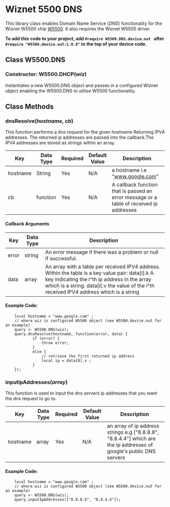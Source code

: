 # Wiznet 5500 DNS

This library class enables Domain Name Service (*DNS*) functionality for the Wiznet W5500 chip [W5500](http://wizwiki.net/wiki/lib/exe/fetch.php?media=products:w5500:w5500_ds_v106e_141230.pdf). It also requires the Wiznet W5500 driver.  

**To add this code to your project, add `#require W5500.DNS.device.nut ` after `#require "W5500.device.nut:1.0.0"` to the top of your device code.**

## Class W5500.DNS

### Constructor: W5500.DHCP(*wiz*)
Instantiates a new W5500.DNS object and passes in a configured Wiznet object
enabling the W5500.DNS to utilise W5500 functionality.

## Class Methods

### dnsResolve(*hostname, cb*)
This function performs a dns request for the given hostname Returning IPV4 addresses. The returned ip addresses are passed into the callback.The IPV4 addresses are stored as strings within an array.  

| Key | Data Type |Required | Default Value |Description |
|----|------------|---------|--------------|------------|
|hostname|String|Yes|N/A|a hostname i.e "www.google.com"|
|cb|function|Yes|N/A| A callback function that is passed an error message or a table of received ip addresses|


#### Callback Arguments
|Key |Data Type|Description|
|-----|----|----|
|error|string|An error message if there was a problem or null if successful.|
|data|array|An array with a table per received IPV4 address. Within the table is a key value pair: data[i].k A key indicating the i^th ip address in the array which is a string. data[i].v the value of the i^th received IPV4 address which is a string |

#### Example Code:
```squirrel
    local hostname = "www.google.com" ;
    // where wiz is configured W5500 object (see W5500.device.nut for an example)
    query <- W5500.DNS(wiz);
    query.dnsResolve(hostname, function(error, data) {
            if (error) {
                throw error;
            }
            else {
                // retrieve the first returned ip address
                local ip = data[0].v ;
            }
    });
```
### inputIpAddresses(*array*)
This function is used to input the dns servers ip addresses that you want the dns request to go to.

| Key | Data Type |Required | Default Value |Description |
|----|------------|---------|--------------|------------|
|hostname|array|Yes|N/A|an array of ip address strings e.g ["8.8.8.8", "8.8.4.4"] which are the ip addresses of google's public DNS servers |

#### Example Code:
```squirrel
    local hostname = "www.google.com" ;
    // where wiz is configured W5500 object (see W5500.device.nut for an example)
    query <- W5500.DNS(wiz);
    query.inputIpAddresses(["8.8.8.8", "8.8.4.4"]);

```
